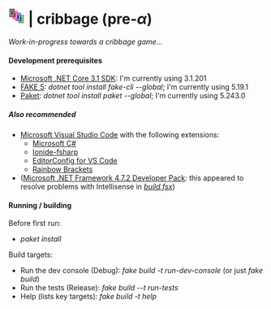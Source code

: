 # ![cribbage](https://raw.githubusercontent.com/aornota/cribbage/master/src/resources/tpoc-32x32.png) | cribbage (pre-_α_)

_Work-in-progress towards a cribbage game..._

#### Development prerequisites

- [Microsoft .NET Core 3.1 SDK](https://dotnet.microsoft.com/download/dotnet-core/3.1/): I'm currently using 3.1.201
- [FAKE 5](https://fake.build/): _dotnet tool install fake-cli --global_; I'm currently using 5.19.1
- [Paket](https://fsprojects.github.io/Paket/): _dotnet tool install paket --global_; I'm currently using 5.243.0

##### Also recommended

- [Microsoft Visual Studio Code](https://code.visualstudio.com/download/) with the following extensions:
    - [Microsoft C#](https://marketplace.visualstudio.com/items?itemName=ms-vscode.csharp)
    - [Ionide-fsharp](https://marketplace.visualstudio.com/items?itemName=ionide.ionide-fsharp)
    - [EditorConfig for VS Code](https://marketplace.visualstudio.com/items?itemName=editorconfig.editorconfig)
    - [Rainbow Brackets](https://marketplace.visualstudio.com/items?itemName=2gua.rainbow-brackets)
- ([Microsoft .NET Framework 4.7.2 Developer Pack](https://dotnet.microsoft.com/download/dotnet-framework/net472/): this appeared to resolve problems with Intellisense in
_[build.fsx](https://github.com/aornota/gibet/blob/master/build.fsx)_)

#### Running / building

Before first run:

- _paket install_

Build targets:

- Run the dev console (Debug): _fake build -t run-dev-console_ (or just _fake build_)
- Run the tests (Release): _fake build --t run-tests_
- Help (lists key targets): _fake build -t help_
